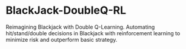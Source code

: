 # BlackJack-DoubleQ-RL
 Reimagining Blackjack with Double Q-Learning. Automating hit/stand/double decisions in Blackjack with reinforcement learning to minimize risk and outperform basic strategy.
